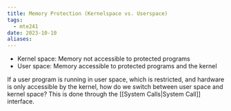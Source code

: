 ```yaml
---
title: Memory Protection (Kernelspace vs. Userspace)
tags:
  - mte241
date: 2023-10-10
aliases:
---
```

- Kernel space: Memory not accessible to protected programs
- User space: Memory accessible to protected programs and the kernel

If a user program is running in user space, which is restricted, and hardware is only accessible by the kernel, how do we switch between user space and kernel space? This is done through the [[System Calls|System Call]] interface.